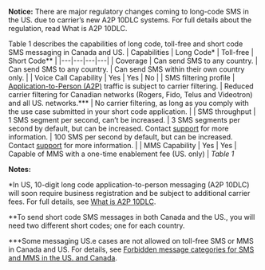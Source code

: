 **Notice:** There are major regulatory changes coming to long-code SMS in the US. due to carrier’s new A2P 10DLC systems. For full details about the regulation, read What is A2P 10DLC.

Table 1 describes the capabilities of long code, toll-free and short code SMS messaging in Canada and US.
| Capabilities | Long Code* | Toll-free | Short Code** |
|---|---|---|---|
| Coverage | Can send SMS to any country. | Can send SMS to any country. | Can send SMS within their own country only. |
| Voice Call Capability | Yes | Yes | No |
| SMS filtering profile | [Application-to-Person (A2P)](http://www.sipstack.com/resources/knowledge-base/text-messaging/what-is-a2p-and-p2p-messaging) traffic is subject to carrier filtering. | Reduced carrier filtering for Canadian networks (Rogers, Fido, Telus and Videotron) and all US. networks.*** | No carrier filtering, as long as you comply with the use case submitted in your short code application. |
| SMS throughput | 1 SMS segment per second, can’t be increased. | 3 SMS segments per second by default, but can be increased. Contact [support](https://www.sipstack.com/contact/us) for more information. | 100 SMS per second by default, but can be increased. Contact [support](https://www.sipstack.com/contact/us) for more information. |
| MMS Capability | Yes | Yes | Capable of MMS with a one-time enablement fee (US. only) |
*Table 1*

**Notes:**

*In US, 10-digit long code application-to-person messaging (A2P 10DLC) will soon require business registration and be subject to additional carrier fees. For full details, see [What is A2P 10DLC](http://www.sipstack.com/resources/knowledge-base/text-messaging/what-is-a2p-10dlc).

**To send short code SMS messages in both Canada and the US., you will need two different short codes; one for each country.

***Some messaging US.e cases are not allowed on toll-free SMS or MMS in Canada and US. For details, see [Forbidden message categories for SMS and MMS in the US. and Canada](http://www.sipstack.com/resources/knowledge-base/text-messaging/forbidden-message-categories).